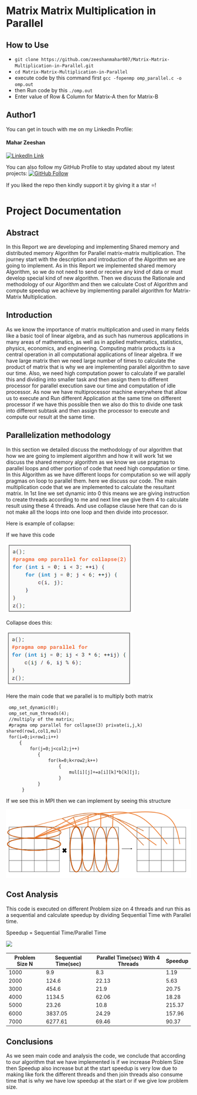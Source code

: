 # Matrix Matrix Multiplication in Parallel

## How to Use

- `git clone https://github.com/zeeshanmahar007/Matrix-Matrix-Multiplication-in-Parallel.git`
- `cd Matrix-Matrix-Multiplication-in-Parallel`
- execute code by this command first `gcc -fopenmp omp_parallel.c -o omp.out`
- then Run code by this `./omp.out`
- Enter value of Row & Column for Matrix-A then for Matrix-B

## Author1
You can get in touch with me on my LinkedIn Profile:

#### Mahar Zeeshan
[![LinkedIn Link](https://img.shields.io/badge/Connect-MaharZeeshan-blue.svg?logo=linkedin&longCache=true&style=social&label=Connect
)](https://www.linkedin.com/in/zeeshanmahar007)

You can also follow my GitHub Profile to stay updated about my latest projects: [![GitHub Follow](https://img.shields.io/badge/Connect-MaharZeeshan-blue.svg?logo=Github&longCache=true&style=social&label=Follow)](https://github.com/zeeshanmahar007)

If you liked the repo then kindly support it by giving it a star ⭐!



# Project Documentation

## Abstract
In this Report we are developing and implementing Shared memory and distributed memory Algorithm for Parallel matrix-matrix multiplication. The journey start with the description and introduction of the Algorithm we are going to implement. As in this Report we implemented shared memory Algorithm, so we do not need to send or receive any kind of data or must develop special kind of new algorithm. Then we discuss the Rationale and methodology of our Algorithm and then we calculate Cost of Algorithm and compute speedup we achieve by implementing parallel algorithm for Matrix-Matrix Multiplication.

## Introduction
As we know the importance of matrix multiplication and used in many fields like a basic tool of linear algebra, and as such has numerous applications in many areas of mathematics, as well as in applied mathematics, statistics, physics, economics, and engineering. Computing matrix products is a central operation in all computational applications of linear algebra. If we have large matrix then we need large number of times to calculate the product of matrix that is why we are implementing parallel algorithm to save our time. Also, we need high computation power to calculate if we parallel this and dividing into smaller task and then assign them to different processor for parallel execution save our time and computation of idle processor.
As now we have multiprocessor machine everywhere that allow us to execute and Run different Application at the same time on different processor if we have this possible then we also do this to divide one task into different subtask and then assign the processor to execute and compute our result at the same time.

## Parallelization methodology
In this section we detailed discuss the methodology of our algorithm that how we are going to implement algorithm and how it will work 1st we discuss the shared memory algorithm as we know we use pragmas to parallel loops and other portion of code that need high computation or time. In this Algorithm as we have different loops for computation so we will apply pragmas on loop to parallel them. here we discuss our code. 
The main multiplication code that we are implemented to calculate the resultant matrix.
In 1st line we set dynamic into 0 this means we are giving instruction to create threads according to me and next line we give them 4 to calculate result using these 4 threads.
And use collapse clause here that can do is not make all the loops into one loop and then divide into processor.

Here is example of collapse:

If we have this code

![project Display](https://raw.githubusercontent.com/zeeshanmahar007/Matrix-Matrix-Multiplication-in-Parallel/master/B_collapse.png)

Collapse does this:

![project Display](https://raw.githubusercontent.com/zeeshanmahar007/Matrix-Matrix-Multiplication-in-Parallel/master/A_collapse.png)


Here the main code that we parallel is to multiply both matrix
     
     omp_set_dynamic(0);
     omp_set_num_threads(4);
     //multiply of the matrix;
     #pragma omp parallel for collapse(3) private(i,j,k) shared(row1,col1,mul)
     for(i=0;i<row1;i++)
         {
             for(j=0;j<col2;j++)
                {
                    for(k=0;k<row2;k++)
                        {
                            mul[i][j]+=a[i][k]*b[k][j];
                        }
                }
          }


If we see this in MPI then we can implement by seeing this structure

![project Display](https://raw.githubusercontent.com/zeeshanmahar007/Matrix-Matrix-Multiplication-in-Parallel/master/matrix_graphics_for_MPI.png)

## Cost Analysis
This code is executed on different Problem size on 4 threads and run this as a sequential and calculate speedup by dividing Sequential Time with Parallel time.

Speedup = Sequential Time/Parallel Time

<img src="https://render.githubusercontent.com/render/math?math=\Huge SpeedUp= \frac{SequentialTime}{ParallelTime}">

| Problem Size N | Sequential Time(sec) | Parallel Time(sec) With 4 Threads | Speedup |
| -------------- | -------------------- | --------------------------------- | ------- |
| 1000           |9.9|8.3|1.19 |
| 2000 |124.6|22.13|5.63|
| 3000 |454.6|21.9|20.75|
| 4000 |1134.5|62.06|18.28|
| 5000 |23.26|10.8|215.37|
| 6000 |3837.05|24.29|157.96|
| 7000 |6277.61|69.46|90.37|



## Conclusions
As we seen main code and analysis the code, we conclude that according to our algorithm that we have implemented is if we increase Problem Size then Speedup also increase but at the start speedup is very low due to making like fork the different threads and then join threads also consume time that is why we have low speedup at the start or if we give low problem size.
